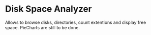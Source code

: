 # Disk Space Analyzer
Allows to browse disks, directories, count extentions and display free space. PieCharts are still to be done.

